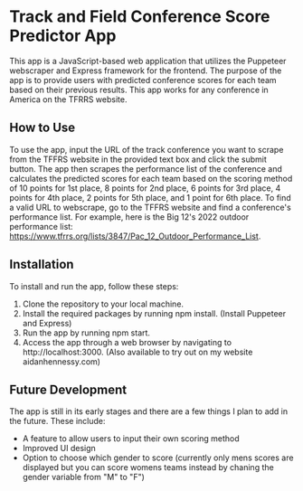 # Track and Field Conference Score Predictor App

This app is a JavaScript-based web application that utilizes the Puppeteer webscraper and Express framework for the frontend. 
The purpose of the app is to provide users with predicted conference scores for each team based on their previous results. 
This app works for any conference in America on the TFRRS website.

## How to Use

To use the app, input the URL of the track conference you want to scrape from the TFFRS website in the provided text box and click the submit button. 
The app then scrapes the performance list of the conference and calculates the predicted scores for each team based on the scoring method of 
10 points for 1st place, 8 points for 2nd place, 6 points for 3rd place, 4 points for 4th place, 2 points for 5th place, and 1 point for 6th place.
To find a valid URL to webscrape, go to the TFFRS website and find a conference's performance list. 
For example, here is the Big 12's 2022 outdoor performance list: https://www.tfrrs.org/lists/3847/Pac_12_Outdoor_Performance_List.


## Installation

To install and run the app, follow these steps:

1. Clone the repository to your local machine.
2. Install the required packages by running npm install. (Install Puppeteer and Express)
3. Run the app by running npm start.
4. Access the app through a web browser by navigating to http://localhost:3000. (Also available to try out on my website aidanhennessy.com)

## Future Development

The app is still in its early stages and there are a few things I plan to add in the future. These include:

- A feature to allow users to input their own scoring method
- Improved UI design
- Option to choose which gender to score (currently only mens scores are displayed but you can score womens teams instead by chaning the gender variable from "M" to "F") 
